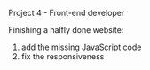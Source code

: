 Project 4 - Front-end developer

Finishing a halfly done website:
1. add the missing JavaScript code
2. fix the responsiveness
